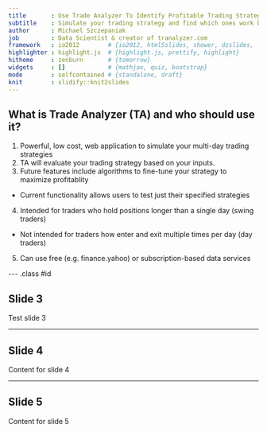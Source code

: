 ```yaml
---
title       : Use Trade Analyzer To Identify Profitable Trading Strategies
subtitle    : Simulate your trading strategy and find which ones work best
author      : Michael Szczepaniak
job         : Data Scientist & creator of tranalyzer.com
framework   : io2012        # {io2012, html5slides, shower, dzslides, ...}
highlighter : highlight.js  # {highlight.js, prettify, highlight}
hitheme     : zenburn       # {tomorrow}
widgets     : []            # {mathjax, quiz, bootstrap}
mode        : selfcontained # {standalone, draft}
knit        : slidify::knit2slides
---
```


## What is Trade Analyzer (TA) and who should use it?

1. Powerful, low cost, web application to simulate your multi-day trading strategies
2. TA will evaluate your trading strategy based on your inputs.
3. Future features include algorithms to fine-tune your strategy to maximize profitablity
  - Current functionality allows users to test just their specified strategies
4. Intended for traders who hold positions longer than a single day (swing traders)
  - Not intended for traders how enter and exit multiple times per day (day traders)
5. Can use free (e.g. finance.yahoo) or subscription-based data services

--- .class #id 

## Slide 3

Test slide 3

--- 

## Slide 4

Content for slide 4

--- 

## Slide 5

Content for slide 5

